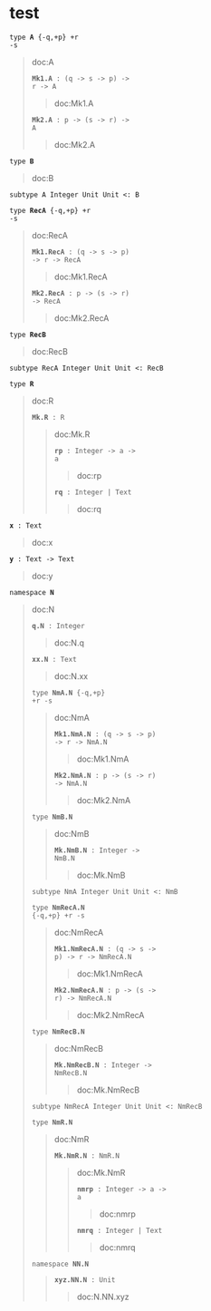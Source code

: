 # test

<code>type </code>**<code>A</code>**<code> {\-q,\+p} \+r \-s</code>

> doc:A
> 
> **<code>Mk1\.A</code>**<code> : (q \-\> s \-\> p) \-\> r \-\> A</code>
> 
> > doc:Mk1.A
> > 
> **<code>Mk2\.A</code>**<code> : p \-\> (s \-\> r) \-\> A</code>
> 
> > doc:Mk2.A
> > 
<code>type </code>**<code>B</code>**

> doc:B
> 
<code>subtype A Integer Unit Unit \<: B</code>

<code>type </code>**<code>RecA</code>**<code> {\-q,\+p} \+r \-s</code>

> doc:RecA
> 
> **<code>Mk1\.RecA</code>**<code> : (q \-\> s \-\> p) \-\> r \-\> RecA</code>
> 
> > doc:Mk1.RecA
> > 
> **<code>Mk2\.RecA</code>**<code> : p \-\> (s \-\> r) \-\> RecA</code>
> 
> > doc:Mk2.RecA
> > 
<code>type </code>**<code>RecB</code>**

> doc:RecB
> 
<code>subtype RecA Integer Unit Unit \<: RecB</code>

<code>type </code>**<code>R</code>**

> doc:R
> 
> **<code>Mk\.R</code>**<code> : R</code>
> 
> > doc:Mk.R
> > 
> > **<code>rp</code>**<code> : Integer \-\> a \-\> a</code>
> > 
> > > doc:rp
> > > 
> > **<code>rq</code>**<code> : Integer | Text</code>
> > 
> > > doc:rq
> > > 
**<code>x</code>**<code> : Text</code>

> doc:x
> 
**<code>y</code>**<code> : Text \-\> Text</code>

> doc:y
> 
<code>namespace </code>**<code>N</code>**

> doc:N
> 
> **<code>q\.N</code>**<code> : Integer</code>
> 
> > doc:N.q
> > 
> **<code>xx\.N</code>**<code> : Text</code>
> 
> > doc:N.xx
> > 
> <code>type </code>**<code>NmA\.N</code>**<code> {\-q,\+p} \+r \-s</code>
> 
> > doc:NmA
> > 
> > **<code>Mk1\.NmA\.N</code>**<code> : (q \-\> s \-\> p) \-\> r \-\> NmA\.N</code>
> > 
> > > doc:Mk1.NmA
> > > 
> > **<code>Mk2\.NmA\.N</code>**<code> : p \-\> (s \-\> r) \-\> NmA\.N</code>
> > 
> > > doc:Mk2.NmA
> > > 
> <code>type </code>**<code>NmB\.N</code>**
> 
> > doc:NmB
> > 
> > **<code>Mk\.NmB\.N</code>**<code> : Integer \-\> NmB\.N</code>
> > 
> > > doc:Mk.NmB
> > > 
> <code>subtype NmA Integer Unit Unit \<: NmB</code>
> 
> <code>type </code>**<code>NmRecA\.N</code>**<code> {\-q,\+p} \+r \-s</code>
> 
> > doc:NmRecA
> > 
> > **<code>Mk1\.NmRecA\.N</code>**<code> : (q \-\> s \-\> p) \-\> r \-\> NmRecA\.N</code>
> > 
> > > doc:Mk1.NmRecA
> > > 
> > **<code>Mk2\.NmRecA\.N</code>**<code> : p \-\> (s \-\> r) \-\> NmRecA\.N</code>
> > 
> > > doc:Mk2.NmRecA
> > > 
> <code>type </code>**<code>NmRecB\.N</code>**
> 
> > doc:NmRecB
> > 
> > **<code>Mk\.NmRecB\.N</code>**<code> : Integer \-\> NmRecB\.N</code>
> > 
> > > doc:Mk.NmRecB
> > > 
> <code>subtype NmRecA Integer Unit Unit \<: NmRecB</code>
> 
> <code>type </code>**<code>NmR\.N</code>**
> 
> > doc:NmR
> > 
> > **<code>Mk\.NmR\.N</code>**<code> : NmR\.N</code>
> > 
> > > doc:Mk.NmR
> > > 
> > > **<code>nmrp</code>**<code> : Integer \-\> a \-\> a</code>
> > > 
> > > > doc:nmrp
> > > > 
> > > **<code>nmrq</code>**<code> : Integer | Text</code>
> > > 
> > > > doc:nmrq
> > > > 
> <code>namespace </code>**<code>NN\.N</code>**
> 
> > **<code>xyz\.NN\.N</code>**<code> : Unit</code>
> > 
> > > doc:N.NN.xyz
> > > 
